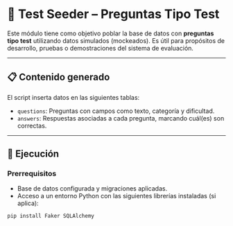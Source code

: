 # 🧪 Test Seeder – Preguntas Tipo Test

Este módulo tiene como objetivo poblar la base de datos con **preguntas tipo test** utilizando datos simulados (mockeados). Es útil para propósitos de desarrollo, pruebas o demostraciones del sistema de evaluación.

---

## 📋 Contenido generado

El script inserta datos en las siguientes tablas:

- `questions`: Preguntas con campos como texto, categoría y dificultad.
- `answers`: Respuestas asociadas a cada pregunta, marcando cuál(es) son correctas.

---

## 🚀 Ejecución

### Prerrequisitos

- Base de datos configurada y migraciones aplicadas.
- Acceso a un entorno Python con las siguientes librerías instaladas (si aplica):

```bash
pip install Faker SQLAlchemy
